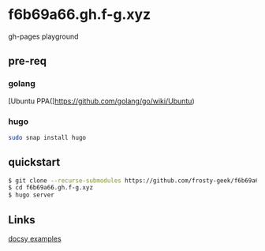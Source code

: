 # f6b69a66.gh.f-g.xyz
gh-pages playground

## pre-req

### golang

[Ubuntu PPA(]https://github.com/golang/go/wiki/Ubuntu)

### hugo

```bash
sudo snap install hugo
```

## quickstart

```bash
$ git clone --recurse-submodules https://github.com/frosty-geek/f6b69a66.gh.f-g.xyz.git
$ cd f6b69a66.gh.f-g.xyz
$ hugo server
```

## Links

[docsy examples](https://www.docsy.dev/docs/examples/)
